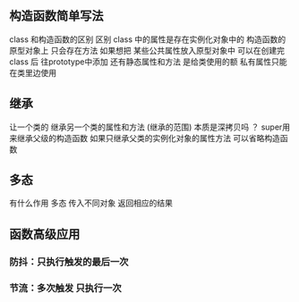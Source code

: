 ## 构造函数简单写法
class 和构造函数的区别
区别  class 中的属性是存在实例化对象中的   构造函数的原型对象上 只会存在方法
如果想把 某些公共属性放入原型对象中   可以在创建完class 后  往prototype中添加
还有静态属性和方法  是给类使用的额  私有属性只能在类里边使用
## 继承
让一个类的 继承另一个类的属性和方法 (继承的范围)  本质是深拷贝吗 ？
super用来继承父级的构造函数
如果只继承父类的实例化对象的属性方法  可以省略构造函数
## 多态 
有什么作用 多态
传入不同对象 返回相应的结果
## 函数高级应用
### 防抖：只执行触发的最后一次
### 节流：多次触发  只执行一次